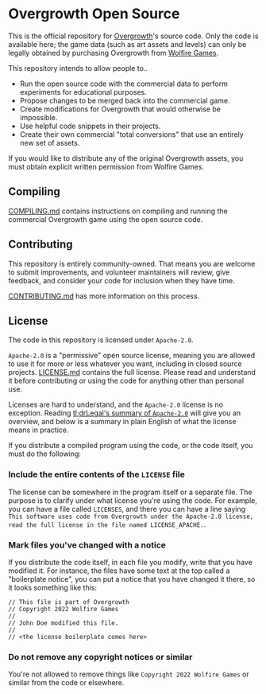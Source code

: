 # Overgrowth Open Source
This is the official repository for [Overgrowth]'s source code. Only the code is available here; the game data (such as art assets and levels) can only be legally obtained by purchasing Overgrowth from [Wolfire Games].

This repository intends to allow people to‥

- Run the open source code with the commercial data to perform experiments for educational purposes.
- Propose changes to be merged back into the commercial game.
- Create modifications for Overgrowth that would otherwise be impossible.
- Use helpful code snippets in their projects.
- Create their own commercial "total conversions" that use an entirely new set of assets.

If you would like to distribute any of the original Overgrowth assets, you must obtain explicit written permission from Wolfire Games.

## Compiling
[COMPILING.md] contains instructions on compiling and running the commercial Overgrowth game using the open source code.

## Contributing
This repository is entirely community-owned. That means you are welcome to submit improvements, and volunteer maintainers will review, give feedback, and consider your code for inclusion when they have time.

[CONTRIBUTING.md] has more information on this process.

## License
The code in this repository is licensed under `Apache-2.0`.

`Apache-2.0` is a "permissive" open source license, meaning you are allowed to use it for more or less whatever you want, including in closed source projects. [LICENSE.md] contains the full license. Please read and understand it before contributing or using the code for anything other than personal use.

Licenses are hard to understand, and the `Apache-2.0` license is no exception. Reading [tl;drLegal's summary of `Apache-2.0`] will give you an overview, and below is a summary in plain English of what the license means in practice.

If you distribute a compiled program using the code, or the code itself, you must do the following:

### Include the entire contents of the `LICENSE` file

The license can be somewhere in the program itself or a separate file. The purpose is to clarify under what license you're using the code. For example, you can have a file called `LICENSES`, and there you can have a line saying `This software uses code from Overgrowth under the Apache-2.0 license, read the full license in the file named LICENSE_APACHE.`.

### Mark files you've changed with a notice

If you distribute the code itself, in each file you modify, write that you have modified it. For instance, the files have some text at the top called a "boilerplate notice", you can put a notice that you have changed it there, so it looks something like this:

```
// This file is part of Overgrowth
// Copyright 2022 Wolfire Games
//
// John Doe modified this file.
//
// <the license boilerplate comes here>
```

### Do not remove any copyright notices or similar

You're not allowed to remove things like `Copyright 2022 Wolfire Games` or similar from the code or elsewhere.

[Overgrowth]: https://overgrowth.wolfire.com
[Wolfire Games]: https://wolfire.com
[COMPILING.md]: COMPILING.md
[CONTRIBUTING.md]: CONTRIBUTING.md
[LICENSE.md]: LICENSE.md    
[tl;drLegal's summary of `Apache-2.0`]: https://tldrlegal.com/license/apache-license-2.0-%28apache-2.0%29
